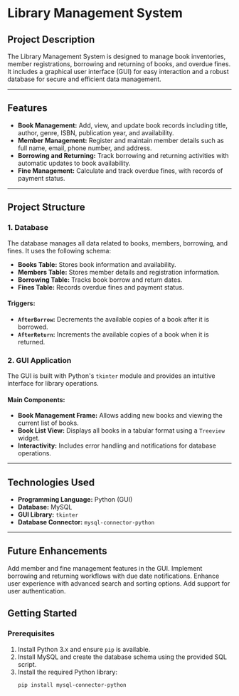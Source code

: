 # Library Management System

## Project Description

The Library Management System is designed to manage book inventories, member registrations, borrowing and returning of books, and overdue fines. It includes a graphical user interface (GUI) for easy interaction and a robust database for secure and efficient data management.

---

## Features

- **Book Management:** Add, view, and update book records including title, author, genre, ISBN, publication year, and availability.
- **Member Management:** Register and maintain member details such as full name, email, phone number, and address.
- **Borrowing and Returning:** Track borrowing and returning activities with automatic updates to book availability.
- **Fine Management:** Calculate and track overdue fines, with records of payment status.

---

## Project Structure

### 1. Database
The database manages all data related to books, members, borrowing, and fines. It uses the following schema:

- **Books Table:** Stores book information and availability.
- **Members Table:** Stores member details and registration information.
- **Borrowing Table:** Tracks book borrow and return dates.
- **Fines Table:** Records overdue fines and payment status.

#### Triggers:
- **`AfterBorrow`:** Decrements the available copies of a book after it is borrowed.
- **`AfterReturn`:** Increments the available copies of a book when it is returned.

### 2. GUI Application
The GUI is built with Python's `tkinter` module and provides an intuitive interface for library operations.

#### Main Components:
- **Book Management Frame:** Allows adding new books and viewing the current list of books.
- **Book List View:** Displays all books in a tabular format using a `Treeview` widget.
- **Interactivity:** Includes error handling and notifications for database operations.

---

## Technologies Used

- **Programming Language:** Python (GUI)
- **Database:** MySQL
- **GUI Library:** `tkinter`
- **Database Connector:** `mysql-connector-python`

---
## Future Enhancements

Add member and fine management features in the GUI.
Implement borrowing and returning workflows with due date notifications.
Enhance user experience with advanced search and sorting options.
Add support for user authentication.

## Getting Started

### Prerequisites

1. Install Python 3.x and ensure `pip` is available.
2. Install MySQL and create the database schema using the provided SQL script.
3. Install the required Python library:
   ```bash
   pip install mysql-connector-python
